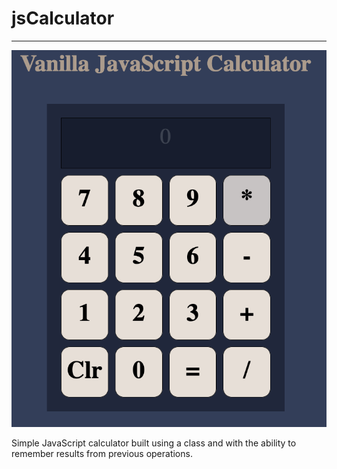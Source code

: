 # jsCalculator
---
 ![alt](./img/calculator.png)

Simple JavaScript calculator built using a class and with the ability to remember results from previous operations.

